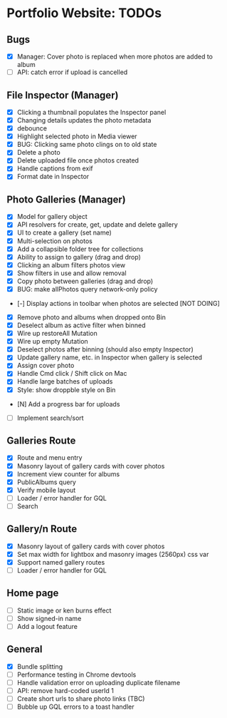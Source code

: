 # Portfolio Website: TODOs

## Bugs
* [x] Manager: Cover photo is replaced when more photos are added to album
* [ ] API: catch error if upload is cancelled

## File Inspector (Manager)
* [x] Clicking a thumbnail populates the Inspector panel
* [x] Changing details updates the photo metadata
* [x] debounce
* [x] Highlight selected photo in Media viewer
* [x] BUG: Clicking same photo clings on to old state
* [x] Delete a photo
* [x] Delete uploaded file once photos created
* [x] Handle captions from exif
* [x] Format date in Inspector

## Photo Galleries (Manager)
* [x] Model for gallery object
* [x] API resolvers for create, get, update and delete gallery
* [x] UI to create a gallery (set name)
* [x] Multi-selection on photos
* [x] Add a collapsible folder tree for collections
* [x] Ability to assign to gallery (drag and drop)
* [x] Clicking an album filters photos view
* [x] Show filters in use and allow removal
* [x] Copy photo between galleries (drag and drop)
* [x] BUG: make allPhotos query network-only policy
* [-] Display actions in toolbar when photos are selected [NOT DOING]
* [x] Remove photo and albums when dropped onto Bin
* [x] Deselect album as active filter when binned
* [x] Wire up restoreAll Mutation
* [x] Wire up empty Mutation
* [x] Deselect photos after binning (should also empty Inspector)
* [x] Update gallery name, etc. in Inspector when gallery is selected
* [x] Assign cover photo
* [x] Handle Cmd click / Shift click on Mac
* [x] Handle large batches of uploads
* [x] Style: show droppble style on Bin
* [N] Add a progress bar for uploads
* [ ] Implement search/sort

## Galleries Route
* [x] Route and menu entry
* [x] Masonry layout of gallery cards with cover photos
* [x] Increment view counter for albums
* [x] PublicAlbums query
* [x] Verify mobile layout
* [ ] Loader / error handler for GQL
* [ ] Search

## Gallery/n Route
* [x] Masonry layout of gallery cards with cover photos
* [x] Set max width for lightbox and masonry images (2560px)  css var
* [x] Support named gallery routes
* [ ] Loader / error handler for GQL

## Home page
* [ ] Static image or ken burns effect
* [ ] Show signed-in name
* [ ] Add a logout feature

## General
* [x] Bundle splitting
* [ ] Performance testing in Chrome devtools
* [ ] Handle validation error on uploading duplicate filename
* [ ] API: remove hard-coded userId 1
* [ ] Create short urls to share photo links (TBC)
* [ ] Bubble up GQL errors to a toast handler
